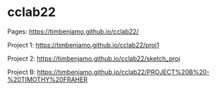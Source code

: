 # cclab22
 
Pages: https://timbenjamo.github.io/cclab22/

Project 1: https://timbenjamo.github.io/cclab22/proj1

Project 2: https://timbenjamo.github.io/cclab22/sketch_proj

Project B: https://timbenjamo.github.io/cclab22/PROJECT%20B%20-%20TIMOTHY%20FRAHER
